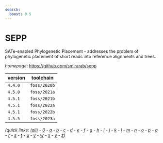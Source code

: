 ```yaml
---
search:
  boost: 0.5
---
```

# SEPP

SATe-enabled Phylogenetic Placement - addresses the problem of phylogenetic placement of short reads into reference alignments and trees.

*homepage*: <https://github.com/smirarab/sepp>

version | toolchain
--------|----------
``4.4.0`` | ``foss/2020b``
``4.5.0`` | ``foss/2021a``
``4.5.1`` | ``foss/2021b``
``4.5.1`` | ``foss/2022a``
``4.5.1`` | ``foss/2022b``
``4.5.5`` | ``foss/2023a``


*(quick links: [(all)](../index.md) - [0](../0/index.md) - [a](../a/index.md) - [b](../b/index.md) - [c](../c/index.md) - [d](../d/index.md) - [e](../e/index.md) - [f](../f/index.md) - [g](../g/index.md) - [h](../h/index.md) - [i](../i/index.md) - [j](../j/index.md) - [k](../k/index.md) - [l](../l/index.md) - [m](../m/index.md) - [n](../n/index.md) - [o](../o/index.md) - [p](../p/index.md) - [q](../q/index.md) - [r](../r/index.md) - [s](../s/index.md) - [t](../t/index.md) - [u](../u/index.md) - [v](../v/index.md) - [w](../w/index.md) - [x](../x/index.md) - [y](../y/index.md) - [z](../z/index.md))*

